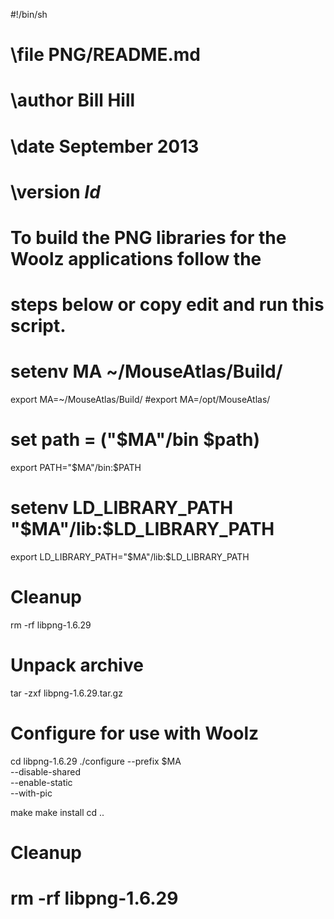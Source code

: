 #!/bin/sh
# \file         PNG/README.md
# \author       Bill Hill
# \date         September 2013
# \version      $Id$
#
# To build the PNG libraries for the Woolz applications follow the
# steps below or copy edit and run this script.

# setenv MA ~/MouseAtlas/Build/
export MA=~/MouseAtlas/Build/
#export MA=/opt/MouseAtlas/
# set path = ("$MA"/bin $path)
export PATH="$MA"/bin:$PATH
# setenv LD_LIBRARY_PATH "$MA"/lib:$LD_LIBRARY_PATH
export LD_LIBRARY_PATH="$MA"/lib:$LD_LIBRARY_PATH

# Cleanup
rm -rf libpng-1.6.29

# Unpack archive
tar -zxf libpng-1.6.29.tar.gz

# Configure for use with Woolz
cd libpng-1.6.29
./configure --prefix $MA \
            --disable-shared \
	    --enable-static \
	    --with-pic

make
make install
cd ..

# Cleanup
# rm -rf libpng-1.6.29

